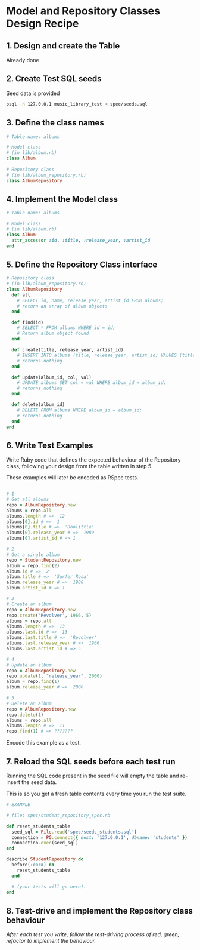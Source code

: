 # Model and Repository Classes Design Recipe

## 1. Design and create the Table

Already done

## 2. Create Test SQL seeds

Seed data is provided

```bash
psql -h 127.0.0.1 music_library_test < spec/seeds.sql
```

## 3. Define the class names

```ruby
# Table name: albums

# Model class
# (in lib/album.rb)
class Album
  
# Repository class
# (in lib/album_repository.rb)
class AlbumRepository
```

## 4. Implement the Model class

```ruby
# Table name: albums

# Model class
# (in lib/album.rb)
class Album
  attr_accessor :id, :title, :release_year, :artist_id
end
```

## 5. Define the Repository Class interface

```ruby
# Repository class
# (in lib/album_repository.rb)
class AlbumRepository
  def all
    # SELECT id, name, release_year, artist_id FROM albums;
    # return an array of album objects
  end

  def find(id)
    # SELECT * FROM albums WHERE id = id;
    # Return album object found
  end

  def create(title, release_year, artist_id)
    # INSERT INTO albums (title, release_year, artist_id) VALUES (title, release_year, artist_id);
    # returns nothing
  end

  def update(album_id, col, val)
    # UPDATE albums SET col = val WHERE album_id = album_id;
    # returns nothing
  end

  def delete(album_id)
    # DELETE FROM albums WHERE album_id = album_id;
    # returns nothing
  end
end
```

## 6. Write Test Examples

Write Ruby code that defines the expected behaviour of the Repository class, following your design from the table written in step 5.

These examples will later be encoded as RSpec tests.

```ruby

# 1
# Get all albums
repo = AlbumRepository.new
albums = repo.all
albums.length # =>  12
albums[0].id # =>  1
albums[0].title # =>  'Doolittle'
albums[0].release_year # =>  1989
albums[0].artist_id # => 1

# 2
# Get a single album
repo = StudentRepository.new
album = repo.find(2)
album.id # =>  2
album.title # =>  'Surfer Rosa'
album.release_year # =>  1988
album.artist_id # => 1

# 3
# Create an album
repo = AlbumRepository.new
repo.create('Revolver', 1966, 5)
albums = repo.all
albums.length # =>  13
albums.last.id # =>  13
albums.last.title # =>  'Revolver'
albums.last.release_year # =>  1966
albums.last.artist_id # => 5

# 4
# Update an album
repo = AlbumRepository.new
repo.update(1, "release_year", 2000)
album = repo.find(1)
album.release_year # =>  2000

# 5
# Delete an album
repo = AlbumRepository.new
repo.delete(1)
albums = repo.all
albums.length # =>  11
repo.find(1) # => ???????


```

Encode this example as a test.

## 7. Reload the SQL seeds before each test run

Running the SQL code present in the seed file will empty the table and re-insert the seed data.

This is so you get a fresh table contents every time you run the test suite.

```ruby
# EXAMPLE

# file: spec/student_repository_spec.rb

def reset_students_table
  seed_sql = File.read('spec/seeds_students.sql')
  connection = PG.connect({ host: '127.0.0.1', dbname: 'students' })
  connection.exec(seed_sql)
end

describe StudentRepository do
  before(:each) do 
    reset_students_table
  end

  # (your tests will go here).
end
```

## 8. Test-drive and implement the Repository class behaviour

_After each test you write, follow the test-driving process of red, green, refactor to implement the behaviour._
